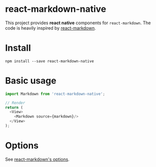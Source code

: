# react-markdown-native
This project provides **react native** components for `react-markdown`. The code is heavily inspired by [react-markdown](https://github.com/rexxars/react-markdown).

# Install
```
npm install --save react-markdown-native
```

# Basic usage
```js
import Markdown from 'react-markdown-native';

// Render
return (
  <View>
    <Markdown source={markdown}/>
  </View>
);
```

# Options
See [react-markdown's options](https://github.com/rexxars/react-markdown#options).
